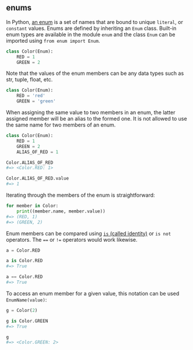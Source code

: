 ## enums

In Python, [an enum](https://docs.python.org/3/library/enum.html) is a set of names that are bound to unique `literal`, or `constant` values. Enums are defined by inheriting an `Enum` class. Built-in enum types are available in the module `enum` and the class `Enum` can be imported using `from enum import Enum`.

```python
class Color(Enum):
    RED = 1
    GREEN = 2
```

Note that the values of the enum members can be any data types such as str, tuple, float, etc.

```python
class Color(Enum):
    RED = 'red'
    GREEN = 'green'
```

When assigning the same value to two members in an enum, the latter assigned member will be an alias to the formed one. It is not allowed to use the same name for two members of an enum.

```python
class Color(Enum):
    RED = 1
    GREEN = 2
    ALIAS_OF_RED = 1

Color.ALIAS_OF_RED
#=> <Color.RED: 1>

Color.ALIAS_OF_RED.value
#=> 1
```

Iterating through the members of the enum is straightforward:

```python
for member in Color:
    print((member.name, member.value))
#=> (RED, 1)
#=> (GREEN, 2)
```

Enum members can be compared using [`is` (called identity)](https://www.w3schools.com/python/ref_keyword_is.asp) or `is not` operators. The `==` or `!=` operators would work likewise.

```python
a = Color.RED

a is Color.RED
#=> True

a == Color.RED
#=> True
```

To access an enum member for a given value, this notation can be used `EnumName(value)`:

```python
g = Color(2)

g is Color.GREEN
#=> True

g
#=> <Color.GREEN: 2>
```
